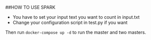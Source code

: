 ##HOW TO USE SPARK

- You have to set your input text you want to count in input.txt
- Change your configuration script in test.py if you want

Then run `docker-compose up -d` to run the master and two masters.